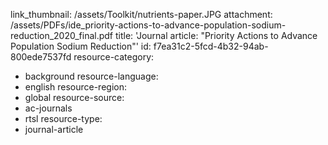 link_thumbnail: /assets/Toolkit/nutrients-paper.JPG
attachment: /assets/PDFs/ide_priority-actions-to-advance-population-sodium-reduction_2020_final.pdf
title: 'Journal article: "Priority Actions to Advance Population Sodium Reduction"'
id: f7ea31c2-5fcd-4b32-94ab-800ede7537fd
resource-category:
  - background
resource-language:
  - english
resource-region:
  - global
resource-source:
  - ac-journals
  - rtsl
resource-type:
  - journal-article

